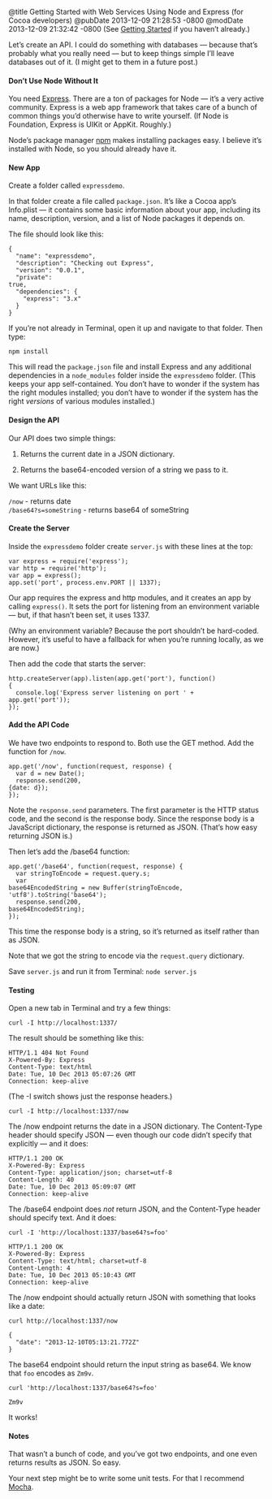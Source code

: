 @title Getting Started with Web Services Using Node and Express (for Cocoa developers)
@pubDate 2013-12-09 21:28:53 -0800
@modDate 2013-12-09 21:32:42 -0800
(See [Getting Started](http://inessential.com/2013/12/09/getting_started_with_node_js_for_cocoa_) if you haven’t already.)

Let’s create an API. I could do something with databases — because that’s probably what you really need — but to keep things simple I’ll leave databases out of it. (I might get to them in a future post.)

#### Don’t Use Node Without It

You need [Express](http://expressjs.com/). There are a ton of packages for Node — it’s a very active community. Express is a web app framework that takes care of a bunch of common things you’d otherwise have to write yourself. (If Node is Foundation, Express is UIKit or AppKit. Roughly.)

Node’s package manager [npm](https://npmjs.org/) makes installing packages easy. I believe it’s installed with Node, so you should already have it.

#### New App

Create a folder called `expressdemo`.

In that folder create a file called `package.json`. It’s like a Cocoa app’s Info.plist — it contains some basic information about your app, including its name, description, version, and a list of Node packages it depends on.

The file should look like this:

<code>{</code><br />
<code>&nbsp;&nbsp;"name": "expressdemo",</code><br />
<code>&nbsp;&nbsp;"description": "Checking out Express",</code><br />
<code>&nbsp;&nbsp;"version": "0.0.1",</code><br />
<code>&nbsp;&nbsp;"private": true,</code><br />
<code>&nbsp;&nbsp;"dependencies": {</code><br />
<code>&nbsp;&nbsp;&nbsp;&nbsp;"express": "3.x"</code><br />
<code>&nbsp;&nbsp;}</code><br />
<code>}</code><br />

If you’re not already in Terminal, open it up and navigate to that folder. Then type:

	npm install

This will read the `package.json` file and install Express and any additional dependencies in a `node_modules` folder inside the `expressdemo` folder. (This keeps your app self-contained. You don’t have to wonder if the system has the right modules installed; you don’t have to wonder if the system has the right *versions* of various modules installed.)

#### Design the API

Our API does two simple things:

1. Returns the current date in a JSON dictionary.

2. Returns the base64-encoded version of a string we pass to it.

We want URLs like this:

<code>/now</code> - returns date<br />
<code>/base64?s=someString</code> - returns base64 of someString

#### Create the Server

Inside the `expressdemo` folder create `server.js` with these lines at the top:

	var express = require('express');
	var http = require('http');
	var app = express();
	app.set('port', process.env.PORT || 1337);

Our app requires the express and http modules, and it creates an app by calling `express()`. It sets the port for listening from an environment variable — but, if that hasn’t been set, it uses 1337.

(Why an environment variable? Because the port shouldn’t be hard-coded. However, it’s useful to have a fallback for when you’re running locally, as we are now.)

Then add the code that starts the server:

<code>http.createServer(app)&shy;.listen(app.get('port'), function() {</code><br />
<code>&nbsp;&nbsp;console.log('Express server listening on port ' + app.get('port'));</code><br />
<code>});</code>

#### Add the API Code

We have two endpoints to respond to. Both use the GET method. Add the function for `/now`.

<code>app.get('/now', function(request, response) {</code><br />
<code>&nbsp;&nbsp;var d = new Date();</code><br />
<code>&nbsp;&nbsp;response.send(200, {date: d});</code><br />
<code>});</code>

Note the `response.send` parameters. The first parameter is the HTTP status code, and the second is the response body. Since the response body is a JavaScript dictionary, the response is returned as JSON. (That’s how easy returning JSON is.)

Then let’s add the /base64 function:

<code>app.get('/base64', function(request, response) {</code><br />
<code>&nbsp;&nbsp;var stringToEncode = request.query.s;</code><br />
<code>&nbsp;&nbsp;var base64EncodedString = new Buffer(stringToEncode, 'utf8').toString('base64');</code><br />
<code>&nbsp;&nbsp;response.send(200, base64EncodedString);</code><br />
<code>});</code>

This time the response body is a string, so it’s returned as itself rather than as JSON.

Note that we got the string to encode via the `request.query` dictionary.

Save `server.js` and run it from Terminal: `node server.js`

#### Testing

Open a new tab in Terminal and try a few things:

	curl -I http://localhost:1337/

The result should be something like this:

	HTTP/1.1 404 Not Found
	X-Powered-By: Express
	Content-Type: text/html
	Date: Tue, 10 Dec 2013 05:07:26 GMT
	Connection: keep-alive

(The -I switch shows just the response headers.)

	curl -I http://localhost:1337/now

The /now endpoint returns the date in a JSON dictionary. The Content-Type header should specify JSON — even though our code didn’t specify that explicitly — and it does:

	HTTP/1.1 200 OK
	X-Powered-By: Express
	Content-Type: application/json; charset=utf-8
	Content-Length: 40
	Date: Tue, 10 Dec 2013 05:09:07 GMT
	Connection: keep-alive

The /base64 endpoint does *not* return JSON, and the Content-Type header should specify text. And it does:

	curl -I 'http://localhost:1337/base64?s=foo'

	HTTP/1.1 200 OK
	X-Powered-By: Express
	Content-Type: text/html; charset=utf-8
	Content-Length: 4
	Date: Tue, 10 Dec 2013 05:10:43 GMT
	Connection: keep-alive

The /now endpoint should actually return JSON with something that looks like a date:

	curl http://localhost:1337/now

	{
	  "date": "2013-12-10T05:13:21.772Z"
	}

The base64 endpoint should return the input string as base64. We know that `foo` encodes as `Zm9v`.

	curl 'http://localhost:1337/base64?s=foo'
	
	Zm9v

It works!

#### Notes

That wasn’t a bunch of code, and you’ve got two endpoints, and one even returns results as JSON. So easy.

Your next step might be to write some unit tests. For that I recommend [Mocha](http://visionmedia.github.io/mocha/).
	
